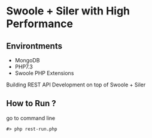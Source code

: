 # Swoole + Siler with High Performance

## Environtments
+ MongoDB
+ PHP7.3
+ Swoole PHP Extensions

Building REST API Development on top of Swoole + Siler

## How to Run ?
go to command line
```
#> php rest-run.php
```
